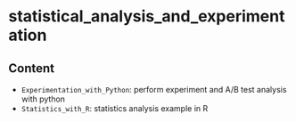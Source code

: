 # statistical_analysis_and_experimentation

## Content

* `Experimentation_with_Python`: perform experiment and A/B test analysis with python
* `Statistics_with_R`: statistics analysis example in R
